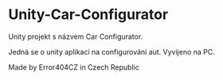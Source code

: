 # Unity-Car-Configurator
Unity projekt s názvem Car Configurator.

Jedná se o unity aplikaci na configurování aut. Vyvijeno na PC.

Made by Error404CZ in Czech Republic
